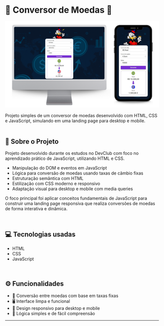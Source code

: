 # 💱 Conversor de Moedas 💱 

![Mockup do Conversor de Moedas](https://github.com/adryelsantoss/Conversor-de-Moedas/blob/main/assets/mockup.png?raw=true)  

Projeto simples de um conversor de moedas desenvolvido com HTML, CSS e JavaScript, simulando em uma landing page para desktop e mobile.
<br>
<br>

## 📌 Sobre o Projeto

Projeto desenvolvido durante os estudos no DevClub com foco no aprendizado prático de JavaScript, utilizando HTML e CSS.

- Manipulação do DOM e eventos em JavaScript
- Lógica para conversão de moedas usando taxas de câmbio fixas
- Estruturação semântica com HTML
- Estilização com CSS moderno e responsivo
- Adaptação visual para desktop e mobile com media queries

O foco principal foi aplicar conceitos fundamentais de JavaScript para construir uma landing page responsiva que realiza conversões de moedas de forma interativa e dinâmica.

<br>

## 💻 Tecnologias usadas

- HTML
- CSS
- JavaScript

<br>

## ⚙️ Funcionalidades

- 💱 Conversão entre moedas com base em taxas fixas  
- 🖥️ Interface limpa e funcional  
- 📱 Design responsivo para desktop e mobile  
- 🧠 Lógica simples e de fácil compreensão


---
